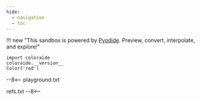 ```yaml
---
hide:
  - navigation
  - toc
---
```


!!! new "This sandbox is powered by [Pyodide](https://github.com/pyodide/pyodide). Preview, convert, interpolate, and explore!"

```color
import coloraide
coloraide.__version__
Color('red')
```

--8<--
playground.txt

refs.txt
--8<--
